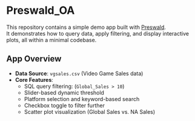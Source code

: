 # Preswald_OA

This repository contains a simple demo app built with [Preswald](https://github.com/StructuredLabs/preswald).  
It demonstrates how to query data, apply filtering, and display interactive plots, all within a minimal codebase.

## App Overview

- **Data Source**: `vgsales.csv` (Video Game Sales data)  
- **Core Features**:
  - SQL query filtering: (`Global_Sales > 10`)
  - Slider-based dynamic threshold
  - Platform selection and keyword-based search
  - Checkbox toggle to filter further
  - Scatter plot visualization (Global Sales vs. NA Sales)